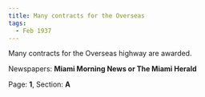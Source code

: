 ```yaml
---  
title: Many contracts for the Overseas  
tags:  
  - Feb 1937  
---  
```

  
Many contracts for the Overseas highway are awarded.  
  
Newspapers: **Miami Morning News or The Miami Herald**  
  
Page: **1**, Section: **A** 
